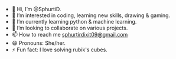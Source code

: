 - 👋 Hi, I’m @SphurtiD.
- 👀 I’m interested in coding, learning new skills, drawing & gaming.
- 🌱 I’m currently learning python & machine learning.
- 💞️ I’m looking to collaborate on various projects.
- 📫 How to reach me sphurtirdixit09@gmail.com
- 😄 Pronouns: She/her.
- ⚡ Fun fact: I love solving rubik's cubes.

<!---
SphurtiD/SphurtiD is a ✨ special ✨ repository because its `README.md` (this file) appears on your GitHub profile.
You can click the Preview link to take a look at your changes.
--->

